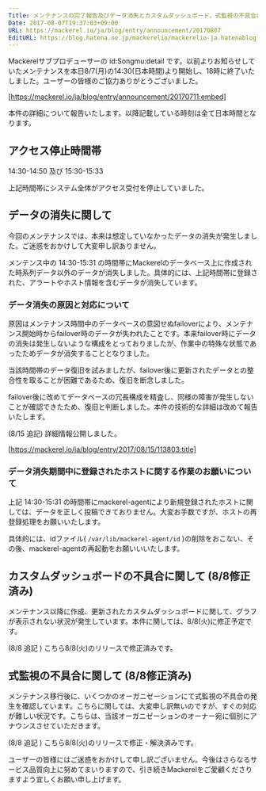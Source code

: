 ```yaml
---
Title: メンテナンスの完了報告及びデータ消失とカスタムダッシュボード、式監視の不具合に関するお詫び
Date: 2017-08-07T19:37:03+09:00
URL: https://mackerel.io/ja/blog/entry/announcement/20170807
EditURL: https://blog.hatena.ne.jp/mackerelio/mackerelio-ja.hatenablog.mackerel.io/atom/entry/8599973812286470493
---
```


Mackerelサブプロデューサーの id:Songmu:detail です。以前よりお知らせしていたメンテナンスを本日8/7(月)の14:30(日本時間)より開始し、18時に終了いたしました。ユーザーの皆様のご協力ありがとうございました。

[https://mackerel.io/ja/blog/entry/announcement/20170711:embed]

本件の詳細について報告いたします。以降記載している時刻は全て日本時間となります。

## アクセス停止時間帯

14:30-14:50 及び 15:30-15:33

上記時間帯にシステム全体がアクセス受付を停止していました。

## データの消失に関して

今回のメンテナンスでは、本来は想定していなかったデータの消失が発生しました。ご迷惑をおかけして大変申し訳ありません。

メンテンス中の 14:30-15:31 の時間帯にMackerelのデータベース上に作成された時系列データ以外のデータが消失しました。具体的には、上記時間帯に登録された、アラートやホスト情報を含むデータが消失しています。

### データ消失の原因と対応について

原因はメンテナンス時間中のデータベースの意図せぬfailoverにより、メンテナンス開始時からfailover時のデータが失われたことです。本来failover時にデータの消失は発生しないような構成をとっておりましたが、作業中の特殊な状態であったためデータが消失することとなりました。

当該時間帯のデータ復旧を試みましたが、failover後に更新されたデータとの整合性を取ることが困難であるため、復旧を断念しました。

failover後に改めてデータベースの冗長構成を精査し、同様の障害が発生しないことが確認できたため、復旧と判断しました。本件の技術的な詳細は改めて報告いたします。

(8/15 追記) 詳細情報公開しました。 

[https://mackerel.io/ja/blog/entry/2017/08/15/113803:title]

### データ消失期間中に登録されたホストに関する作業のお願いについて

上記 14:30-15:31 の時間帯にmackerel-agentにより新規登録されたホストに関しては、データを正しく投稿できておりません。大変お手数ですが、ホストの再登録処理をお願いいたします。

具体的には、idファイル( `/var/lib/mackerel-agent/id` )の削除をおこない、その後、mackerel-agentの再起動をお願いいいたします。

## カスタムダッシュボードの不具合に関して (8/8修正済み)

メンテナンス以降に作成、更新されたカスタムダッシュボードに関して、グラフが表示されない状況が発生しています。本件に関しては、8/8(火)に修正予定です。

(8/8 追記 ) こちら8/8(火)のリリースで修正済みです。

## 式監視の不具合に関して (8/8修正済み)

メンテナンス移行後に、いくつかのオーガニゼーションにて式監視の不具合の発生を確認しています。こちらに関しては、大変申し訳無いのですが、すぐの対応が難しい状況です。こちらは、当該オーガニゼーションのオーナー宛に個別にアナウンスさせていただきます。

(8/8 追記 ) こちら8/8(火)のリリースで修正・解決済みです。

ユーザーの皆様にはご迷惑をおかけして申し訳ございません。今後はさらなるサービス品質向上に努めてまいりますので、引き続きMackerelをご愛顧くださりますよう宜しくお願い申し上げます。
